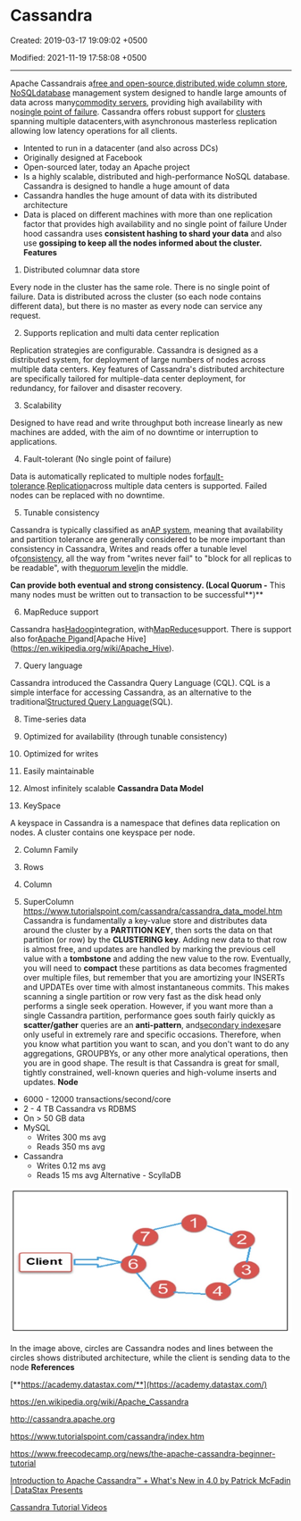 # Cassandra

Created: 2019-03-17 19:09:02 +0500

Modified: 2021-11-19 17:58:08 +0500

---

Apache Cassandrais a[free and open-source](https://en.wikipedia.org/wiki/Free_and_open-source_software),[distributed](https://en.wikipedia.org/wiki/Distributed_database),[wide column store](https://en.wikipedia.org/wiki/Wide_column_store), [NoSQL](https://en.wikipedia.org/wiki/NoSQL)[database](https://en.wikipedia.org/wiki/Database) management system designed to handle large amounts of data across many[commodity servers](https://en.wikipedia.org/wiki/Commodity_computing), providing high availability with no[single point of failure](https://en.wikipedia.org/wiki/Single_point_of_failure). Cassandra offers robust support for [clusters](https://en.wikipedia.org/wiki/Computer_cluster) spanning multiple datacenters,with asynchronous masterless replication allowing low latency operations for all clients.
-   Intented to run in a datacenter (and also across DCs)
-   Originally designed at Facebook
-   Open-sourced later, today an Apache project
-   Is a highly scalable, distributed and high-performance NoSQL database. Cassandra is designed to handle a huge amount of data
-   Cassandra handles the huge amount of data with its distributed architecture
-   Data is placed on different machines with more than one replication factor that provides high availability and no single point of failure
Under hood cassandra uses **consistent hashing to shard your data** and also use **gossiping to keep all the nodes informed about the cluster.**
**Features**

1.  Distributed columnar data store

Every node in the cluster has the same role. There is no single point of failure. Data is distributed across the cluster (so each node contains different data), but there is no master as every node can service any request.

2.  Supports replication and multi data center replication

Replication strategies are configurable. Cassandra is designed as a distributed system, for deployment of large numbers of nodes across multiple data centers. Key features of Cassandra's distributed architecture are specifically tailored for multiple-data center deployment, for redundancy, for failover and disaster recovery.

3.  Scalability

Designed to have read and write throughput both increase linearly as new machines are added, with the aim of no downtime or interruption to applications.

4.  Fault-tolerant (No single point of failure)

Data is automatically replicated to multiple nodes for[fault-tolerance](https://en.wikipedia.org/wiki/Fault-tolerance).[Replication](https://en.wikipedia.org/wiki/Replication_(computer_science))across multiple data centers is supported. Failed nodes can be replaced with no downtime.

5.  Tunable consistency

Cassandra is typically classified as an[AP system](https://en.wikipedia.org/wiki/CAP_theorem), meaning that availability and partition tolerance are generally considered to be more important than consistency in Cassandra, Writes and reads offer a tunable level of[consistency](https://en.wikipedia.org/wiki/Consistency_(database_systems)), all the way from "writes never fail" to "block for all replicas to be readable", with the[quorum level](https://en.wikipedia.org/wiki/Quorum_(distributed_computing))in the middle.

**Can provide both eventual and strong consistency. (Local Quorum -** This many nodes must be written out to transaction to be successful**)**

6.  MapReduce support

Cassandra has[Hadoop](https://en.wikipedia.org/wiki/Hadoop)integration, with[MapReduce](https://en.wikipedia.org/wiki/MapReduce)support. There is support also for[Apache Pig](https://en.wikipedia.org/wiki/Pig_(programming_tool))and[Apache Hive](https://en.wikipedia.org/wiki/Apache_Hive).

7.  Query language

Cassandra introduced the Cassandra Query Language (CQL). CQL is a simple interface for accessing Cassandra, as an alternative to the traditional[Structured Query Language](https://en.wikipedia.org/wiki/SQL)(SQL).

8.  Time-series data

9.  Optimized for availability (through tunable consistency)

10. Optimized for writes

11. Easily maintainable

12. Almost infinitely scalable
**Cassandra Data Model**

1.  KeySpace

A keyspace in Cassandra is a namespace that defines data replication on nodes. A cluster contains one keyspace per node.

2.  Column Family

3.  Rows

4.  Column

5.  SuperColumn
<https://www.tutorialspoint.com/cassandra/cassandra_data_model.htm>
Cassandra is fundamentally a key-value store and distributes data around the cluster by a **PARTITION KEY**, then sorts the data on that partition (or row) by the **CLUSTERING key**. Adding new data to that row is almost free, and updates are handled by marking the previous cell value with a **tombstone** and adding the new value to the row. Eventually, you will need to **compact** these partitions as data becomes fragmented over multiple files, but remember that you are amortizing your INSERTs and UPDATEs over time with almost instantaneous commits. This makes scanning a single partition or row very fast as the disk head only performs a single seek operation. However, if you want more than a single Cassandra partition, performance goes south fairly quickly as **scatter/gather** queries are an **anti-pattern**, and[secondary indexes](https://www.datastax.com/dev/blog/cassandra-native-secondary-index-deep-dive)are only useful in extremely rare and specific occasions. Therefore, when you know what partition you want to scan, and you don't want to do any aggregations, GROUPBYs, or any other more analytical operations, then you are in good shape. The result is that Cassandra is great for small, tightly constrained, well-known queries and high-volume inserts and updates.
**Node**
-   6000 - 12000 transactions/second/core
-   2 - 4 TB
Cassandra vs RDBMS
-   On > 50 GB data
-   MySQL
    -   Writes 300 ms avg
    -   Reads 350 ms avg
-   Cassandra
    -   Writes 0.12 ms avg
    -   Reads 15 ms avg
Alternative - ScyllaDB

![Client ](media/Cassandra-image1.jpg)

In the image above, circles are Cassandra nodes and lines between the circles shows distributed architecture, while the client is sending data to the node
**References**

[**https://academy.datastax.com/**](https://academy.datastax.com/)

<https://en.wikipedia.org/wiki/Apache_Cassandra>

<http://cassandra.apache.org>

<https://www.tutorialspoint.com/cassandra/index.htm>

<https://www.freecodecamp.org/news/the-apache-cassandra-beginner-tutorial>

[Introduction to Apache Cassandra™ + What's New in 4.0 by Patrick McFadin | DataStax Presents](https://www.youtube.com/watch?v=d7o6a75sfY0)

[Cassandra Tutorial Videos](https://www.youtube.com/playlist?list=PL9ooVrP1hQOGJ4Yz9vbytkRmLaD6weg8k)
